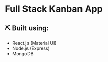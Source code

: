 # Full Stack Kanban App

## ⛏️ Built using:

- React.js (Material UI)
- Node.js (Express)
- MongoDB
